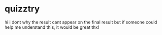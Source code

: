 # quizztry
hi i dont why the result cant appear on the final result but if someone could help me understand this, it would be great thx!
